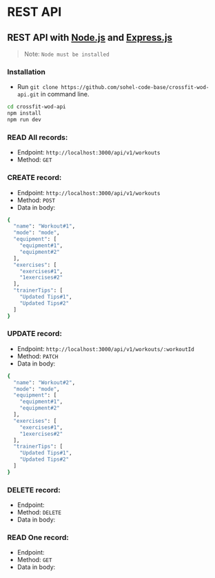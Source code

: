 # REST API
## REST API with [Node.js](https://nodejs.org) and [Express.js](https://expressjs.com/)
> Note: `Node must be installed`
### Installation
* Run `git clone https://github.com/sohel-code-base/crossfit-wod-api.git` in command line.

```sh
cd crossfit-wod-api
npm install
npm run dev
```
### READ All records:
* Endpoint: `http://localhost:3000/api/v1/workouts`
* Method: `GET`
### CREATE record:
* Endpoint: `http://localhost:3000/api/v1/workouts`
* Method: `POST`
* Data in body:
```sh
{
  "name": "Workout#1",
  "mode": "mode",
  "equipment": [
    "equipment#1",
    "equipment#2"
  ],
  "exercises": [
    "exercises#1",
    "1exercises#2"
  ],
  "trainerTips": [
    "Updated Tips#1",
    "Updated Tips#2"
  ]
}
```
### UPDATE record:
* Endpoint: `http://localhost:3000/api/v1/workouts/:workoutId`
* Method: `PATCH`
* Data in body:
```sh
{
  "name": "Workout#2",
  "mode": "mode",
  "equipment": [
    "equipment#1",
    "equipment#2"
  ],
  "exercises": [
    "exercises#1",
    "1exercises#2"
  ],
  "trainerTips": [
    "Updated Tips#1",
    "Updated Tips#2"
  ]
}
```
### DELETE record:
* Endpoint: 
* Method: `DELETE`
* Data in body:

### READ One record:
* Endpoint: 
* Method: `GET`
* Data in body: